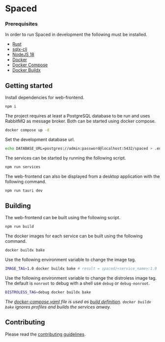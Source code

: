 # Spaced

### Prerequisites

In order to run Spaced in development the following must be installed.

- [Rust](https://www.rust-lang.org/learn/get-started)
- [sqlx-cli](https://github.com/launchbadge/sqlx/blob/HEAD/sqlx-cli/README.md#install)
- [NodeJS 18](https://nodejs.org/)
- [Docker](https://docker.com/)
- [Docker Compose](https://docs.docker.com/compose)
- [Docker Buildx](https://github.com/docker/buildx)
<!-- - Protoc -->

## Getting started

Install dependencies for web-frontend.

```sh
npm i
```

The project requires at least a PostgreSQL database to be run and uses RabbitMQ as message broker. Both can be started using docker compose.

```sh
docker compose up -d
```

Set the development database url.

```sh
echo DATABASE_URL=postgres://admin:password@localhost:5432/spaced > .env
```

The services can be started by running the following script.

```sh
npm run services
```

The web-frontend can also be displayed from a desktop application with the following command.

```sh
npm run tauri dev
```

## Building

The web-frontend can be built using the following script.

```sh
npm run build
```

The docker images for each service can be built using the following command.

```sh
docker buildx bake
```

Use the following environment variable to change the image tag.

```sh
IMAGE_TAG=1.0 docker buildx bake # result = spaced/<service_name>:1.0
```

Use the following environment variable to change the distroless image tag. The default is `nonroot` to debug with a shell use `debug` or `debug-nonroot`.

```sh
DISTROLESS_TAG=debug docker buildx bake
```

_The [docker-compose.yaml](./docker-compose.yaml) file is used as [build definition](https://docs.docker.com/engine/reference/commandline/buildx_bake/#file). `docker buildx bake` ignores profiles and builds the services anway._

## Contributing

Please read the [contributing guidelines](CONTRIBUTING.md).
